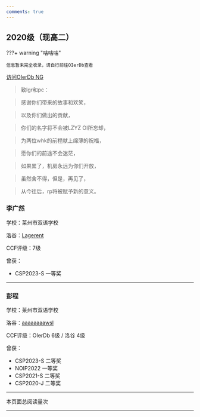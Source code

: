 ```yaml
---
comments: true
---
```


<script languange="JavaScript">
        var password=""
        password=prompt('本页面涉及个人隐私，请输入密码','');
        function custom_close()
        {
            window.opener=null;
            window.open('','_self');
            window.close();        
        }   
        if  (password !='azjs-djh')
            {alert("密码错误")
            
            custom_close();            
            alert("即将返回上一页")
            window.location.href='https://oiermorax.github.io/LZYZ-OI-Wiki/member/emm';
            }
  </script>

## 2020级（现高二）

???+ warning "咕咕咕"

    信息暂未完全收录，请自行前往OIerDb查看

[访问OIerDb NG](https://oier.baoshuo.dev/school/382)
    
>致lgr和pc：

>感谢你们带来的故事和欢笑，

>以及你们做出的贡献，

>你们的名字将不会被LZYZ OI所忘却，

>为两位whk的前程献上绵薄的祝福，

>愿你们的前途不会迷茫，

>如果累了，机房永远为你们开放，

>虽然舍不得，但是，再见了，

>从今往后，rp将被赋予新的意义。

### 李广然

学校：莱州市双语学校

洛谷：[Lagerent](https://www.luogu.com.cn/user/477674)

CCF评级：7级

曾获：

* CSP2023-S 一等奖

--------

### 彭程

学校：莱州市双语学校

洛谷：[aaaaaaaawsl](https://www.luogu.com.cn/user/307940)

CCF评级：OIerDb 6级 / 洛谷 4级

曾获：

* CSP2023-S 二等奖
* NOIP2022 一等奖
* CSP2021-S 二等奖
* CSP2020-J 二等奖

------------

<span id="busuanzi_container_page_pv">本页面总阅读量<span id="busuanzi_value_page_pv"></span>次</span>

------------